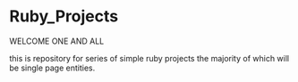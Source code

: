 # Ruby_Projects

WELCOME ONE AND ALL

this is repository for series of simple ruby projects the majority of which will be single page entities.
